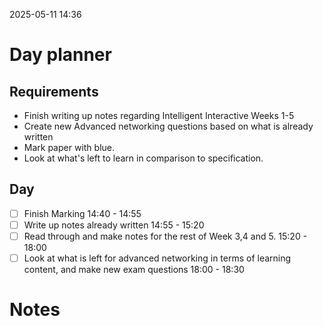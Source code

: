 2025-05-11 14:36


# Day planner

## Requirements

- Finish writing up notes regarding Intelligent Interactive Weeks 1-5
- Create new Advanced networking questions based on what is already written
- Mark paper with blue.
- Look at what's left to learn in comparison to specification.

## Day

- [ ] Finish Marking 14:40 - 14:55
- [ ] Write up notes already written 14:55 - 15:20
- [ ] Read through and make notes for the rest of Week 3,4 and 5. 15:20 - 18:00
- [ ] Look at what is left for advanced networking in terms of learning content, and make new exam questions 18:00 - 18:30
# Notes